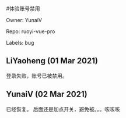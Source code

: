 #体验账号禁用

Owner: YunaiV

Repo: ruoyi-vue-pro

Labels: bug 

## LiYaoheng (01 Mar 2021)

登录失败，账号已被禁用。

## YunaiV (02 Mar 2021)

已经恢复。
后面还是加点开关，避免被。。。咳咳咳

